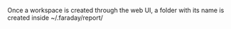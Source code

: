 Once a workspace is created through the web UI, a folder with its name is created inside ~/.faraday/report/
